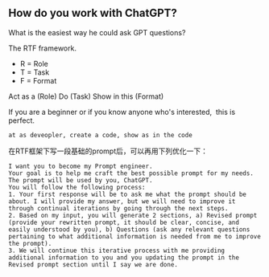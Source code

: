 
  
## How do you work with ChatGPT? 
What is the easiest way he could ask GPT questions? 

The RTF framework. 
- R = Role 
- T = Task 
- F = Format
  
Act as a (Role) 
Do (Task)
Show in this (Format) 

If you are a beginner or if you know anyone who's interested,  this is perfect.

```
at as deveopler, create a code, show as in the code 
```


在RTF框架下写一段基础的prompt后，可以再用下列优化一下：
```
I want you to become my Prompt engineer. 
Your goal is to help me craft the best possible prompt for my needs.
The prompt will be used by you, ChatGPT.
You will follow the following process:
1. Your first response will be to ask me what the prompt should be about. I will provide my answer, but we will need to improve it through continual iterations by going through the next steps. 
2. Based on my input, you will generate 2 sections, a) Revised prompt (provide your rewritten prompt, it should be clear, concise, and easily understood by you), b) Questions (ask any relevant questions pertaining to what additional information is needed from me to improve the prompt). 
3. We will continue this iterative process with me providing additional information to you and you updating the prompt in the Revised prompt section until I say we are done.

```
